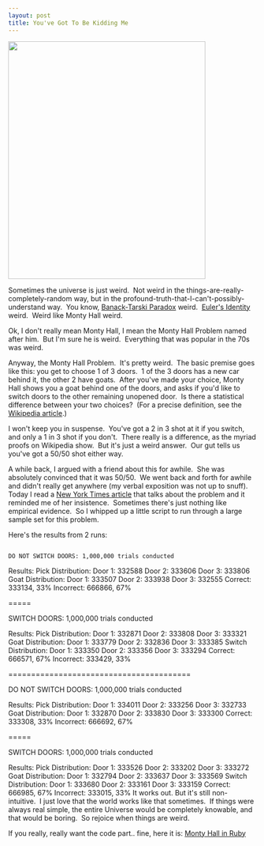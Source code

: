 ```yaml
---
layout: post
title: You've Got To Be Kidding Me
---
```


<img src="http://imgs.xkcd.com/comics/e_to_the_pi_times_i.png" height="481" width="400" />

Sometimes the universe is just weird.  Not weird in the things-are-really-completely-random way, but in the profound-truth-that-I-can't-possibly-understand way.  You know, <a href="http://en.wikipedia.org/wiki/Banach%E2%80%93Tarski_paradox">Banack-Tarski Paradox</a> weird.  <a href="http://en.wikipedia.org/wiki/Euler%27s_identity">Euler's Identity</a> weird.  Weird like Monty Hall weird.

Ok, I don't really mean Monty Hall, I mean the Monty Hall Problem named after him.  But I'm sure he is weird.  Everything that was popular in the 70s was weird.

Anyway, the Monty Hall Problem.  It's pretty weird.  The basic premise goes like this: you get to choose 1 of 3 doors.  1 of the 3 doors has a new car behind it, the other 2 have goats.  After you've made your choice, Monty Hall shows you a goat behind one of the doors, and asks if you'd like to switch doors to the other remaining unopened door.  Is there a statistical difference between your two choices?  (For a precise definition, see the <a href="http://en.wikipedia.org/wiki/Monty_hall_problem">Wikipedia article</a>.)

I won't keep you in suspense.  You've got a 2 in 3 shot at it if you switch, and only a 1 in 3 shot if you don't.  There really is a difference, as the myriad proofs on Wikipedia show.  But it's just a weird answer.  Our gut tells us you've got a 50/50 shot either way.

A while back, I argued with a friend about this for awhile.  She was absolutely convinced that it was 50/50.  We went back and forth for awhile and didn't really get anywhere (my verbal exposition was not up to snuff).  Today I read a <a href="http://query.nytimes.com/gst/fullpage.html?res=9D0CEFDD1E3FF932A15754C0A967958260&amp;sec=&amp;spon=&amp;pagewanted=all">New York Times article</a> that talks about the problem and it reminded me of her insistence.  Sometimes there's just nothing like empirical evidence.  So I whipped up a little script to run through a large sample set for this problem.

Here's the results from 2 runs:

<code>
DO NOT SWITCH DOORS: 1,000,000 trials conducted</code>

Results:
Pick Distribution:
Door 1:	332588
Door 2:	333606
Door 3:	333806
Goat Distribution:
Door 1:	333507
Door 2:	333938
Door 3:	332555
Correct: 333134, 33%
Incorrect: 666866, 67%

=====

SWITCH DOORS: 1,000,000 trials conducted

Results:
Pick Distribution:
Door 1:	332871
Door 2:	333808
Door 3:	333321
Goat Distribution:
Door 1:	333779
Door 2:	332836
Door 3:	333385
Switch Distribution:
Door 1:	333350
Door 2:	333356
Door 3:	333294
Correct: 666571, 67%
Incorrect: 333429, 33%

========================================

DO NOT SWITCH DOORS: 1,000,000 trials conducted

Results:
Pick Distribution:
Door 1:	334011
Door 2:	333256
Door 3:	332733
Goat Distribution:
Door 1:	332870
Door 2:	333830
Door 3:	333300
Correct: 333308, 33%
Incorrect: 666692, 67%

=====

SWITCH DOORS: 1,000,000 trials conducted

Results:
Pick Distribution:
Door 1:	333526
Door 2:	333202
Door 3:	333272
Goat Distribution:
Door 1:	332794
Door 2:	333637
Door 3:	333569
Switch Distribution:
Door 1:	333680
Door 2:	333161
Door 3:	333159
Correct: 666985, 67%
Incorrect: 333015, 33%
It works out.  But it's still non-intuitive.  I just love that the world works like that sometimes.  If things were always real simple, the entire Universe would be completely knowable, and that would be boring.  So rejoice when things are weird.

If you really, really want the code part.. fine, here it is:
<a href="http://infiniteabyss.org/code/ruby/montyhall.rb">Monty Hall in Ruby</a>
